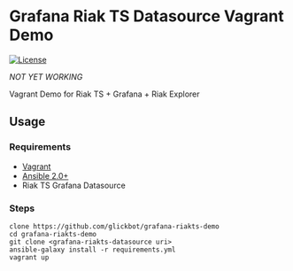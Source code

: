 # Grafana Riak TS Datasource Vagrant Demo

[![License](https://img.shields.io/badge/license-apache-blue.svg?style=flat)](https://github.com/glickbot/grafana-riakts-demo/blob/master/LICENSE)

*NOT YET WORKING*

Vagrant Demo for Riak TS + Grafana + Riak Explorer

## Usage

### Requirements
- [Vagrant](https://www.vagrantup.com/)
- [Ansible 2.0+](https://www.ansible.com/)
- Riak TS Grafana Datasource

### Steps
    clone https://github.com/glickbot/grafana-riakts-demo
    cd grafana-riakts-demo
    git clone <grafana-riakts-datasource uri>
    ansible-galaxy install -r requirements.yml
    vagrant up